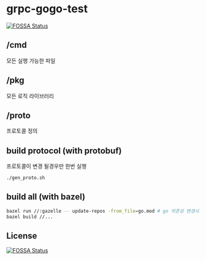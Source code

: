 # grpc-gogo-test
[![FOSSA Status](https://app.fossa.io/api/projects/git%2Bgithub.com%2Fiwaltgen%2Fgrpc-gogo-test.svg?type=shield)](https://app.fossa.io/projects/git%2Bgithub.com%2Fiwaltgen%2Fgrpc-gogo-test?ref=badge_shield)


## /cmd

모든 실행 가능한 파일

## /pkg

모든 로직 라이브러리

## /proto

프로토콜 정의

## build protocol (with protobuf)

프로토콜이 변경 될경우만 한번 실행

```sh
./gen_proto.sh
```

## build all (with bazel)

```sh
bazel run //:gazelle -- update-repos -from_file=go.mod # go 의존성 변경시 마다 실행 필요
bazel build //...
```


## License
[![FOSSA Status](https://app.fossa.io/api/projects/git%2Bgithub.com%2Fiwaltgen%2Fgrpc-gogo-test.svg?type=large)](https://app.fossa.io/projects/git%2Bgithub.com%2Fiwaltgen%2Fgrpc-gogo-test?ref=badge_large)